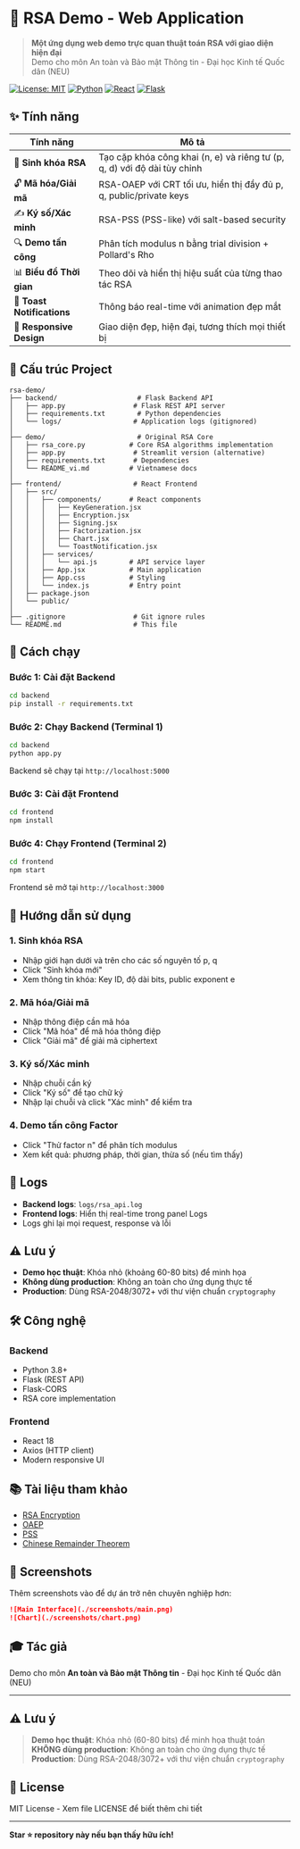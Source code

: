 # 🔐 RSA Demo - Web Application

> **Một ứng dụng web demo trực quan thuật toán RSA với giao diện hiện đại**  
> Demo cho môn An toàn và Bảo mật Thông tin - Đại học Kinh tế Quốc dân (NEU)

[![License: MIT](https://img.shields.io/badge/License-MIT-yellow.svg)](https://opensource.org/licenses/MIT)
[![Python](https://img.shields.io/badge/Python-3.8+-blue.svg)](https://www.python.org/)
[![React](https://img.shields.io/badge/React-18.2-61dafb.svg)](https://reactjs.org/)
[![Flask](https://img.shields.io/badge/Flask-3.0-green.svg)](https://flask.palletsprojects.com/)

## ✨ Tính năng

| Tính năng | Mô tả |
|-----------|-------|
| 🔑 **Sinh khóa RSA** | Tạo cặp khóa công khai (n, e) và riêng tư (p, q, d) với độ dài tùy chỉnh |
| 🔓 **Mã hóa/Giải mã** | RSA-OAEP với CRT tối ưu, hiển thị đầy đủ p, q, public/private keys |
| ✍️ **Ký số/Xác minh** | RSA-PSS (PSS-like) với salt-based security |
| 🔍 **Demo tấn công** | Phân tích modulus n bằng trial division + Pollard's Rho |
| 📊 **Biểu đồ Thời gian** | Theo dõi và hiển thị hiệu suất của từng thao tác RSA |
| 🔔 **Toast Notifications** | Thông báo real-time với animation đẹp mắt |
| 📱 **Responsive Design** | Giao diện đẹp, hiện đại, tương thích mọi thiết bị |

## 📁 Cấu trúc Project

```
rsa-demo/
├── backend/                    # Flask Backend API
│   ├── app.py                 # Flask REST API server
│   ├── requirements.txt        # Python dependencies
│   └── logs/                  # Application logs (gitignored)
│
├── demo/                       # Original RSA Core
│   ├── rsa_core.py           # Core RSA algorithms implementation
│   ├── app.py                 # Streamlit version (alternative)
│   ├── requirements.txt       # Dependencies
│   └── README_vi.md          # Vietnamese docs
│
├── frontend/                  # React Frontend
│   ├── src/
│   │   ├── components/       # React components
│   │   │   ├── KeyGeneration.jsx
│   │   │   ├── Encryption.jsx
│   │   │   ├── Signing.jsx
│   │   │   ├── Factorization.jsx
│   │   │   ├── Chart.jsx
│   │   │   └── ToastNotification.jsx
│   │   ├── services/
│   │   │   └── api.js        # API service layer
│   │   ├── App.jsx           # Main application
│   │   ├── App.css           # Styling
│   │   └── index.js          # Entry point
│   ├── package.json
│   └── public/
│
├── .gitignore                 # Git ignore rules
└── README.md                  # This file
```

## 🚀 Cách chạy

### Bước 1: Cài đặt Backend

```bash
cd backend
pip install -r requirements.txt
```

### Bước 2: Chạy Backend (Terminal 1)

```bash
cd backend
python app.py
```

Backend sẽ chạy tại `http://localhost:5000`

### Bước 3: Cài đặt Frontend

```bash
cd frontend
npm install
```

### Bước 4: Chạy Frontend (Terminal 2)

```bash
cd frontend
npm start
```

Frontend sẽ mở tại `http://localhost:3000`

## 📖 Hướng dẫn sử dụng

### 1. Sinh khóa RSA
- Nhập giới hạn dưới và trên cho các số nguyên tố p, q
- Click "Sinh khóa mới"
- Xem thông tin khóa: Key ID, độ dài bits, public exponent e

### 2. Mã hóa/Giải mã
- Nhập thông điệp cần mã hóa
- Click "Mã hóa" để mã hóa thông điệp
- Click "Giải mã" để giải mã ciphertext

### 3. Ký số/Xác minh
- Nhập chuỗi cần ký
- Click "Ký số" để tạo chữ ký
- Nhập lại chuỗi và click "Xác minh" để kiểm tra

### 4. Demo tấn công Factor
- Click "Thử factor n" để phân tích modulus
- Xem kết quả: phương pháp, thời gian, thừa số (nếu tìm thấy)

## 📝 Logs

- **Backend logs**: `logs/rsa_api.log`
- **Frontend logs**: Hiển thị real-time trong panel Logs
- Logs ghi lại mọi request, response và lỗi

## ⚠️ Lưu ý

- **Demo học thuật**: Khóa nhỏ (khoảng 60-80 bits) để minh họa
- **Không dùng production**: Không an toàn cho ứng dụng thực tế
- **Production**: Dùng RSA-2048/3072+ với thư viện chuẩn `cryptography`

## 🛠️ Công nghệ

### Backend
- Python 3.8+
- Flask (REST API)
- Flask-CORS
- RSA core implementation

### Frontend
- React 18
- Axios (HTTP client)
- Modern responsive UI

## 📚 Tài liệu tham khảo

- [RSA Encryption](https://en.wikipedia.org/wiki/RSA_(cryptosystem))
- [OAEP](https://en.wikipedia.org/wiki/Optimal_asymmetric_encryption_padding)
- [PSS](https://en.wikipedia.org/wiki/Probabilistic_signature_scheme)
- [Chinese Remainder Theorem](https://en.wikipedia.org/wiki/Chinese_remainder_theorem)

## 📸 Screenshots

Thêm screenshots vào để dự án trở nên chuyên nghiệp hơn:

```markdown
![Main Interface](./screenshots/main.png)
![Chart](./screenshots/chart.png)
```

## 🎓 Tác giả

Demo cho môn **An toàn và Bảo mật Thông tin** - Đại học Kinh tế Quốc dân (NEU)

---

## ⚠️ Lưu ý

> **Demo học thuật**: Khóa nhỏ (60-80 bits) để minh họa thuật toán  
> **KHÔNG dùng production**: Không an toàn cho ứng dụng thực tế  
> **Production**: Dùng RSA-2048/3072+ với thư viện chuẩn `cryptography`

## 📄 License

MIT License - Xem file LICENSE để biết thêm chi tiết

---

**Star ⭐ repository này nếu bạn thấy hữu ích!**
